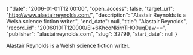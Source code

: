 {
  "date": "2006-01-01T12:00:00", 
  "open_access": false, 
  "target_url": "http://www.alastairreynolds.com/", 
  "description": "Alastair Reynolds is a Welsh science fiction writer.", 
  "end_date": null, 
  "title": "Alastair Reynolds", 
  "record_id": "20060101T120000/El+6KhcoNkirnTHO0uqDaw==", 
  "publisher": "alastairreynolds.com", 
  "slug": 32799, 
  "start_date": null
}

Alastair Reynolds is a Welsh science fiction writer.
